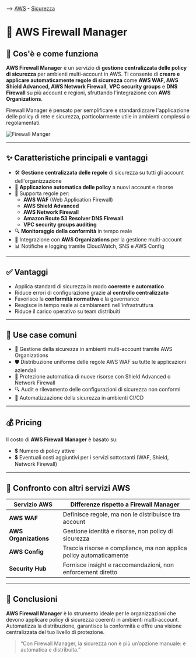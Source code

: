 --> [AWS](/00-Intro/AWS.md)  -  [Sicurezza](/09-Sicurezza-Compliance-Governance/Sicurezza-Compliance-Governance.md)
# 🧰 AWS Firewall Manager

## 📘 Cos'è e come funziona

**AWS Firewall Manager** è un servizio di **gestione centralizzata delle policy di sicurezza** per ambienti multi-account in AWS. 
Ti consente di **creare e applicare automaticamente regole di sicurezza** come **AWS WAF, AWS Shield Advanced, AWS Network Firewall**, **VPC security groups** e **DNS Firewall** su più account e regioni, sfruttando l'integrazione con **AWS Organizations**.

Firewall Manager è pensato per semplificare e standardizzare l'applicazione delle policy di rete e sicurezza, particolarmente utile in ambienti complessi o regolamentati.

![Firewall Manger](img/firewall-manager.png)

---

## ✨ Caratteristiche principali e vantaggi

- 🛠️ **Gestione centralizzata delle regole** di sicurezza su tutti gli account dell'organizzazione
- 🔄 **Applicazione automatica delle policy** a nuovi account e risorse
- 📏 Supporta regole per:
  - **AWS WAF** (Web Application Firewall)
  - **AWS Shield Advanced**
  - **AWS Network Firewall**
  - **Amazon Route 53 Resolver DNS Firewall**
  - **VPC security groups auditing**
- 🔍 **Monitoraggio della conformità** in tempo reale
- 🧩 Integrazione con **AWS Organizations** per la gestione multi-account
- 📊 Notifiche e logging tramite CloudWatch, SNS e AWS Config

---

## ✅ Vantaggi

- Applica standard di sicurezza in modo **coerente e automatico**
- Riduce errori di configurazione grazie al **controllo centralizzato**
- Favorisce la **conformità normativa** e la governance
- Reagisce in tempo reale ai cambiamenti nell'infrastruttura
- Riduce il carico operativo su team distribuiti

---

## 🚀 Use case comuni

- 🏢 Gestione della sicurezza in ambienti multi-account tramite AWS Organizations
- 🛡️ Distribuzione uniforme delle regole AWS WAF su tutte le applicazioni aziendali
- 🔄 Protezione automatica di nuove risorse con Shield Advanced o Network Firewall
- 🔍 Audit e rilevamento delle configurazioni di sicurezza non conformi
- 🧪 Automatizzazione della sicurezza in ambienti CI/CD

---

## 💰 Pricing

Il costo di **AWS Firewall Manager** è basato su:

- 💲 Numero di policy attive
- 💲 Eventuali costi aggiuntivi per i servizi sottostanti (WAF, Shield, Network Firewall)


---

## 🔄 Confronto con altri servizi AWS

| Servizio AWS          | Differenze rispetto a Firewall Manager                          |
|------------------------|------------------------------------------------------------------|
| **AWS WAF**           | Definisce regole, ma non le distribuisce tra account             |
| **AWS Organizations** | Gestione identità e risorse, non policy di sicurezza             |
| **AWS Config**        | Traccia risorse e compliance, ma non applica policy automaticamente |
| **Security Hub**      | Fornisce insight e raccomandazioni, non enforcement diretto      |

---

## 📌 Conclusioni

**AWS Firewall Manager** è lo strumento ideale per le organizzazioni che devono applicare policy di sicurezza coerenti in ambienti multi-account. Automatizza la distribuzione, garantisce la conformità e offre una visione centralizzata del tuo livello di protezione.

> “Con Firewall Manager, la sicurezza non è più un’opzione manuale: è automatica e distribuita.”

